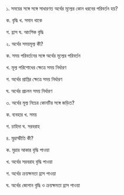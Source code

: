 ১. সময়ের সঙ্গে সঙ্গে সাধারণত অর্থের মূল্যের কোন ধরনের পরিবর্তন হয়?

ক. বৃদ্ধি খ. সমান থাকে

গ. হ্রাস ঘ. আংশিক বৃদ্ধি

২. অর্থের সময়মূল্য কী?

ক. সময় পরিবর্তনের সঙ্গে অর্থের মূল্যের পরিবর্তন

খ. মূল্য পরিশোধের ক্ষেত্রে সময় নির্ধারণ

গ. অর্থের প্রাপ্তির ক্ষেত্রে সময় নির্ধারণ

ঘ. অর্থের প্রচলন সময় নির্ধারণ

৩. অর্থের মূল্য নিচের কোনটির সঙ্গে জড়িত?

ক. ব্যবহার খ. সময়

গ. চাহিদা ঘ. সরবরাহ

৪. মুদ্রাস্ফীতি কী?

ক. মুদ্রার আকার বৃদ্ধি পাওয়া

খ. অর্থের সরবরাহ বৃদ্ধি পাওয়া

গ. অর্থের ক্রয়ক্ষমতা হ্রাস পাওয়া

ঘ. অর্থের জোগান বৃদ্ধি ও ক্রয়ক্ষমতা হ্রাস পাওয়া
